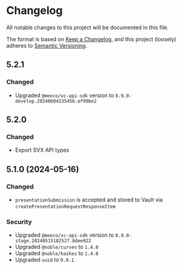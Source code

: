 # Changelog

All notable changes to this project will be documented in this file.

The format is based on [Keep a Changelog](https://keepachangelog.com/en/1.0.0/),
and this project (loosely) adheres to [Semantic Versioning](https://semver.org/spec/v2.0.0.html).

## 5.2.1

### Changed

- Upgraded `@meeco/vc-api-sdk` version to `8.9.0-develop.20240604235456.ef99be2`

## 5.2.0 

### Changed

- Export SVX API types

## 5.1.0 (2024-05-16)

### Changed

- `presentationSubmission` is accepted and stored to Vault via `createPresentationRequestResponseItem`

### Security

- Upgraded `@meeco/vc-api-sdk` version to `8.9.0-stage.20240515182527.8dee922`
- Upgraded `@noble/curves` to `1.4.0`
- Upgraded `@noble/hashes` to `1.4.0`
- Upgraded `uuid` to `9.0.1`
